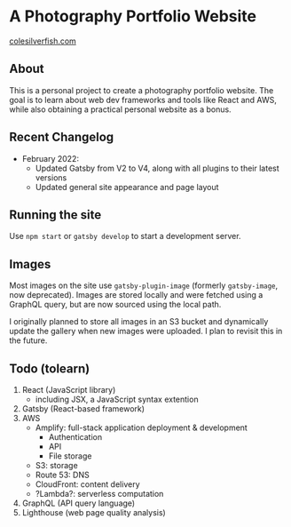 # A Photography Portfolio Website
[colesilverfish.com](https://www.colesilverfish.com)

## About
This is a personal project to create a photography portfolio website. The goal is to learn about web dev frameworks and tools like React and AWS, while also obtaining a practical personal website as a bonus.

## Recent Changelog
- February 2022:
    - Updated Gatsby from V2 to V4, along with all plugins to their latest versions
    - Updated general site appearance and page layout

## Running the site
Use `npm start` or `gatsby develop` to start a development server.

## Images
Most images on the site use `gatsby-plugin-image` (formerly `gatsby-image`, now deprecated). Images are stored locally and were fetched using a GraphQL query, but are now sourced using the local path. 

I originally planned to store all images in an S3 bucket and dynamically update the gallery when new images were uploaded. I plan to revisit this in the future.

## Todo (tolearn)
1. React (JavaScript library)
    - including JSX, a JavaScript syntax extention
2. Gatsby (React-based framework)
3. AWS
    - Amplify: full-stack application deployment & development
        - Authentication
        - API
        - File storage
    - S3: storage
    - Route 53: DNS
    - CloudFront: content delivery
    - ?Lambda?: serverless computation
4. GraphQL (API query language)
5. Lighthouse (web page quality analysis)
